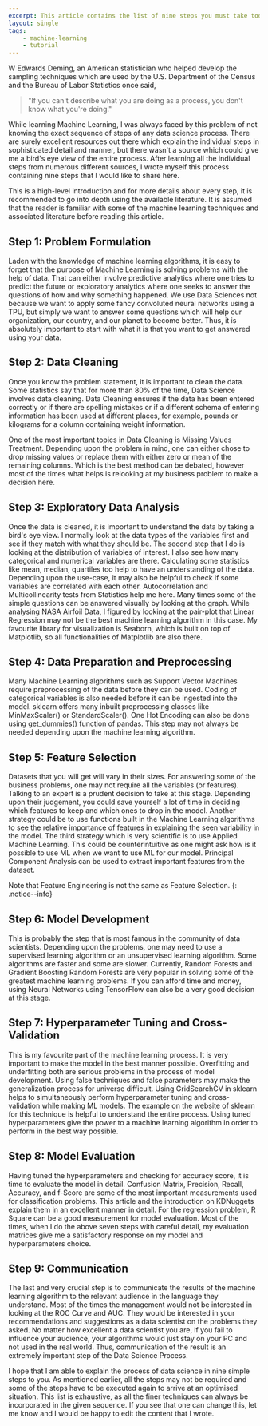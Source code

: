 ```yaml
---
excerpt: This article contains the list of nine steps you must take today to solve any machine learning problem in your organization.
layout: single
tags: 
    - machine-learning
    - tutorial
---
```


W Edwards Deming, an American statistician who helped develop the sampling techniques which are used by the U.S. Department of the Census and the Bureau of Labor Statistics once said,

> "If you can't describe what you are doing as a process, you don't know what you're doing."

While learning Machine Learning, I was always faced by this problem of not knowing the exact sequence of steps of any data science process. There are surely excellent resources out there which explain the individual steps in sophisticated detail and manner, but there wasn't a source which could give me a bird's eye view of the entire process. After learning all the individual steps from numerous different sources, I wrote myself this process containing nine steps that I would like to share here.

This is a high-level introduction and for more details about every step, it is recommended to go into depth using the available literature. It is assumed that the reader is familiar with some of the machine learning techniques and associated literature before reading this article.

## Step 1: Problem Formulation
Laden with the knowledge of machine learning algorithms, it is easy to forget that the purpose of Machine Learning is solving problems with the help of data. That can either involve predictive analytics where one tries to predict the future or exploratory analytics where one seeks to answer the questions of how and why something happened. We use Data Sciences not because we want to apply some fancy convoluted neural networks using a TPU, but simply we want to answer some questions which will help our organization, our country, and our planet to become better. Thus, it is absolutely important to start with what it is that you want to get answered using your data.

## Step 2: Data Cleaning
Once you know the problem statement, it is important to clean the data. Some statistics say that for more than 80% of the time, Data Science involves data cleaning. Data Cleaning ensures if the data has been entered correctly or if there are spelling mistakes or if a different schema of entering information has been used at different places, for example, pounds or kilograms for a column containing weight information.

One of the most important topics in Data Cleaning is Missing Values Treatment. Depending upon the problem in mind, one can either chose to drop missing values or replace them with either zero or mean of the remaining columns. Which is the best method can be debated, however most of the times what helps is relooking at my business problem to make a decision here.

## Step 3: Exploratory Data Analysis
Once the data is cleaned, it is important to understand the data by taking a bird's eye view. I normally look at the data types of the variables first and see if they match with what they should be. The second step that I do is looking at the distribution of variables of interest. I also see how many categorical and numerical variables are there. Calculating some statistics like mean, median, quartiles too help to have an understanding of the data. Depending upon the use-case, it may also be helpful to check if some variables are correlated with each other. Autocorrelation and Multicollinearity tests from Statistics help me here. Many times some of the simple questions can be answered visually by looking at the graph. While analysing NASA Airfoil Data, I figured by looking at the pair-plot that Linear Regression may not be the best machine learning algorithm in this case. My favourite library for visualization is Seaborn, which is built on top of Matplotlib, so all functionalities of Matplotlib are also there.

## Step 4: Data Preparation and Preprocessing
Many Machine Learning algorithms such as Support Vector Machines require preprocessing of the data before they can be used. Coding of categorical variables is also needed before it can be ingested into the model. sklearn offers many inbuilt preprocessing classes like MinMaxScaler() or StandardScaler(). One Hot Encoding can also be done using get_dummies() function of pandas. This step may not always be needed depending upon the machine learning algorithm.

## Step 5: Feature Selection
Datasets that you will get will vary in their sizes. For answering some of the business problems, one may not require all the variables (or features). Talking to an expert is a prudent decision to take at this stage. Depending upon their judgement, you could save yourself a lot of time in deciding which features to keep and which ones to drop in the model. Another strategy could be to use functions built in the Machine Learning algorithms to see the relative importance of features in explaining the seen variability in the model. The third strategy which is very scientific is to use Applied Machine Learning. This could be counterintuitive as one might ask how is it possible to use ML when we want to use ML for our model. Principal Component Analysis can be used to extract important features from the dataset.

Note that Feature Engineering is not the same as Feature Selection.
{: .notice--info}

## Step 6: Model Development
This is probably the step that is most famous in the community of data scientists. Depending upon the problems, one may need to use a supervised learning algorithm or an unsupervised learning algorithm. Some algorithms are faster and some are slower. Currently, Random Forests and Gradient Boosting Random Forests are very popular in solving some of the greatest machine learning problems. If you can afford time and money, using Neural Networks using TensorFlow can also be a very good decision at this stage.

## Step 7: Hyperparameter Tuning and Cross-Validation
This is my favourite part of the machine learning process. It is very important to make the model in the best manner possible. Overfitting and underfitting both are serious problems in the process of model development. Using false techniques and false parameters may make the generalization process for universe difficult. Using GridSearchCV in sklearn helps to simultaneously perform hyperparameter tuning and cross-validation while making ML models. The example on the website of sklearn for this technique is helpful to understand the entire process. Using tuned hyperparameters give the power to a machine learning algorithm in order to perform in the best way possible.

## Step 8: Model Evaluation
Having tuned the hyperparameters and checking for accuracy score, it is time to evaluate the model in detail. Confusion Matrix, Precision, Recall, Accuracy, and f-Score are some of the most important measurements used for classification problems. This article and the introduction on KDNuggets explain them in an excellent manner in detail. For the regression problem, R Square can be a good measurement for model evaluation. Most of the times, when I do the above seven steps with careful detail, my evaluation matrices give me a satisfactory response on my model and hyperparameters choice.

## Step 9: Communication
The last and very crucial step is to communicate the results of the machine learning algorithm to the relevant audience in the language they understand. Most of the times the management would not be interested in looking at the ROC Curve and AUC. They would be interested in your recommendations and suggestions as a data scientist on the problems they asked. No matter how excellent a data scientist you are, if you fail to influence your audience, your algorithms would just stay on your PC and not used in the real world. Thus, communication of the result is an extremely important step of the Data Science Process.

I hope that I am able to explain the process of data science in nine simple steps to you. As mentioned earlier, all the steps may not be required and some of the steps have to be executed again to arrive at an optimised situation. This list is exhaustive, as all the finer techniques can always be incorporated in the given sequence. If you see that one can change this, let me know and I would be happy to edit the content that I wrote.